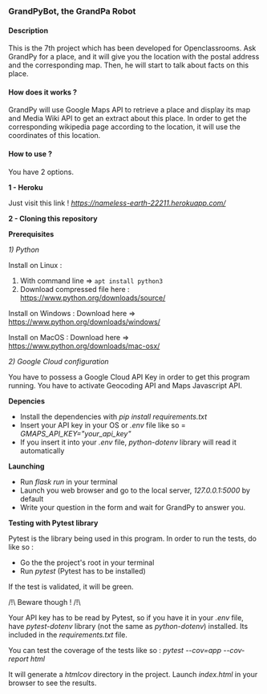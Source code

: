 ### **GrandPyBot, the GrandPa Robot**

#### **Description**

This is the 7th project which has been developed for Openclassrooms.
Ask GrandPy for a place, and it will give you the location with the
postal address and the corresponding map.
Then, he will start to talk about facts on this place.

#### **How does it works ?**

GrandPy will use Google Maps API to retrieve a place and display its map and
Media Wiki API to get an extract about this place. In order to get the 
corresponding wikipedia page according to the location, it will use the 
coordinates of this location.

#### **How to use ?** 

You have 2 options.

**1 - Heroku**

Just visit this link ! _https://nameless-earth-22211.herokuapp.com/_

**2 - Cloning this repository**

**Prerequisites**  

*1) Python*

Install on Linux : 
1) With command line => `apt install python3`
2) Download compressed file here : https://www.python.org/downloads/source/ 

Install on Windows : Download here => https://www.python.org/downloads/windows/

Install on MacOS : Download here => https://www.python.org/downloads/mac-osx/

*2) Google Cloud configuration*

You have to possess a Google Cloud API Key in order to get this
program running. You have to activate Geocoding API and Maps Javascript API.

**Depencies**
- Install the dependencies with _pip install requirements.txt_
- Insert your API key in your OS or _.env_ file like so = _GMAPS_API_KEY="your_api_key"_
- If you insert it into your _.env_ file, _python-dotenv_ library
 will read it automatically

**Launching**
- Run _flask run_ in your terminal
- Launch you web browser and go to the local server, _127.0.0.1:5000_ by default
- Write your question in the form and wait for GrandPy to answer you.

**Testing with Pytest library**

Pytest is the library being used in this program.
In order to run the tests, do like so :
- Go the the project's root in your terminal
- Run _pytest_ (Pytest has to be installed)

If the test is validated, it will be green.

/!\ Beware though ! /!\ 
 
Your API key has to be read by Pytest, so if you have it
in your _.env_ file, have _pytest-dotenv_ library 
(not the same as _python-dotenv_) installed. Its included in 
the _requirements.txt_ file.

You can test the coverage of the tests like so :
_pytest --cov=app --cov-report html_ 

It will generate a _htmlcov_ directory in the project. Launch
_index.html_ in your browser to see the results.
